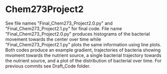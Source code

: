 # Chem273Project2
See file names "Final_Chem273_Project2.0.py" and "Final_Chem273_Project2.1.py" for final code. File name "Final_Chem273_Project2.0.py" produces histograms of the bacterial movement towards the center over time while "Final_Chem273_Project2.1.py" plots the same information using line plots. Both codes produce an example gradient, trajectories of bacteria showing mvoment towards the nutrient source, a single bacterial trajectory towards the nutrient source, and a plot of the distribution of bacterial over time. For previous commits see Draft_Code folder.
